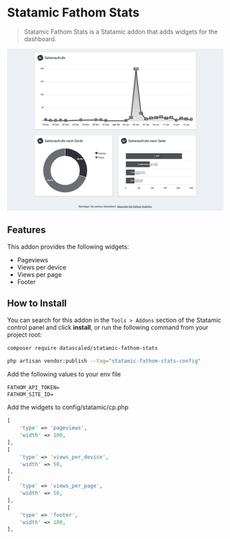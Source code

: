 # Statamic Fathom Stats

> Statamic Fathom Stats is a Statamic addon that adds widgets for the dashboard.

![Preview](https://github.com/datascaled/statamic-fathom-stats/blob/master/assets/preview.png)

## Features

This addon provides the following widgets:

- Pageviews
- Views per device
- Views per page
- Footer

## How to Install

You can search for this addon in the `Tools > Addons` section of the Statamic control panel and click **install**, or run the following command from your project root:

``` bash
composer require datascaled/statamic-fathom-stats
```

``` bash
php artisan vendor:publish --tag="statamic-fathom-stats-config"
```

Add the following values to your env file

``` env
FATHOM_API_TOKEN=
FATHOM_SITE_ID=
```

Add the widgets to config/statamic/cp.php

``` php
[
    'type' => 'pageviews',
    'width' => 100,
],
[
    'type' => 'views_per_device',
    'width' => 50,
],
[
    'type' => 'views_per_page',
    'width' => 50,
],
[
    'type' => 'footer',
    'width' => 100,
],
```
